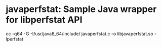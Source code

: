 # javaperfstat: Sample Java wrapper for libperfstat API
cc -q64  -G -I/usr/java8_64/include/ javaperfstat.c -o libjavaperfstat.so -lperfstat
